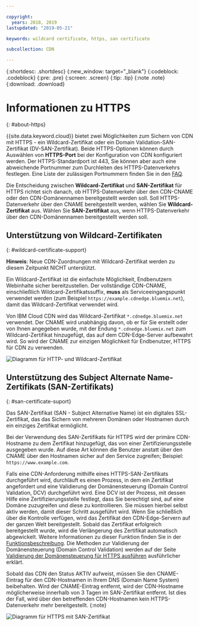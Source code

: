 ```yaml
---

copyright:
  years: 2018, 2019
lastupdated: "2019-05-21"

keywords: wildcard certificate, https, san certificate

subcollection: CDN

---
```


{:shortdesc: .shortdesc}
{:new_window: target="_blank"}
{:codeblock: .codeblock}
{:pre: .pre}
{:screen: .screen}
{:tip: .tip}
{:note .note}
{:download: .download}

# Informationen zu HTTPS
{: #about-https}

{{site.data.keyword.cloud}} bietet zwei Möglichkeiten zum Sichern von CDN mit HTTPS - ein Wildcard-Zertifikat oder ein Domain Validation-SAN-Zertifikat (DV-SAN-Zertifikat). Beide HTTPS-Optionen können durch Auswählen von **HTTPS-Port** bei der Konfiguration von CDN konfiguriert werden. Der HTTPS-Standardport ist 443, Sie können aber auch eine abweichende Portnummer zum Durchleiten des HTTPS-Datenverkehrs festlegen. Eine Liste der zulässigen Portnummern finden Sie in den [FAQ](docs/infrastructure/CDN?topic=CDN-faqs#are-there-any-restrictions-on-what-http-and-https-port-numbers-are-allowed-for-akamai-).

Die Entscheidung zwischen **Wildcard-Zertifikat** und **SAN-Zertifikat** für HTTPS richtet sich danach, ob HTTPS-Datenverkehr über den CDN-CNAME oder den CDN-Domänennamen bereitgestellt werden soll. Soll HTTPS-Datenverkehr über den CNAME bereitgestellt werden, wählen Sie **Wildcard-Zertifikat** aus. Wählen Sie **SAN-Zertifikat** aus, wenn HTTPS-Datenverkehr über den CDN-Domänennamen bereitgestellt werden soll.

## Unterstützung von Wildcard-Zertifikaten
{: #wildcard-certificate-support}

**Hinweis**:
Neue CDN-Zuordnungen mit Wildcard-Zertifikat werden zu diesem Zeitpunkt NICHT unterstützt.

Ein Wildcard-Zertifikat ist die einfachste Möglichkeit, Endbenutzern Webinhalte sicher bereitzustellen. Der vollständige CDN-CNAME, einschließlich Wildcard-Zertifikatssuffix, **muss** als Serviceeingangspunkt verwendet werden (zum Beispiel `https://example.cdnedge.bluemix.net`), damit das Wildcard-Zertifikat verwendet wird.

Von IBM Cloud CDN wird das Wildcard-Zertifikat `*.cdnedge.bluemix.net` verwendet. Der CNAME wird unabhängig davon, ob er für Sie erstellt oder von Ihnen angegeben wurde, mit der Endung `*.cdnedge.bluemix.net` zum Wildcard-Zertifikat hinzugefügt, das auf dem CDN-Edge-Server aufbewahrt wird. So wird der CNAME zur einzigen Möglichkeit für Endbenutzer, HTTPS für CDN zu verwenden.

![Diagramm für HTTP- und Wildcard-Zertifikat](images/state-diagram-wildcard.png)

## Unterstützung des Subject Alternate Name-Zertifikats (SAN-Zertifikats)
{: #san-certificate-suport}

Das SAN-Zertifikat (SAN - Subject Alternative Name) ist ein digitales SSL-Zertifikat, das das Sichern von mehreren Domänen oder Hostnamen durch ein einziges Zertifikat ermöglicht.

Bei der Verwendung des SAN-Zertifikats für HTTPS wird der primäre CDN-Hostname zu dem Zertifikat hinzugefügt, das von einer Zertifizierungsstelle ausgegeben wurde. Auf diese Art können die Benutzer anstatt über den CNAME über den Hostnamen sicher auf den Service zugreifen; Beispiel: `https://www.example.com`.

Falls eine CDN-Anforderung mithilfe eines HTTPS-SAN-Zertifikats durchgeführt wird, durchläuft es einen Prozess, in dem ein Zertifikat angefordert und eine Validierung der Domänensteuerung (Domain Control Validation, DCV) durchgeführt wird. Eine DCV ist der Prozess, mit dessen Hilfe eine Zertifizierungsstelle festlegt, dass Sie berechtigt sind, auf eine Domäne zuzugreifen und diese zu kontrollieren. Sie müssen hierbei selbst aktiv werden, damit dieser Schritt ausgeführt wird. Wenn Sie schließlich über die Kontrolle verfügen, wird das Zertifikat den CDN-Edge-Servern auf der ganzen Welt bereitgestellt. Sobald das Zertifikat erfolgreich bereitgestellt wurde, wird die Verlängerung des Zertifikat automatisch abgewickelt. Weitere Informationen zu dieser Funktion finden Sie in der [Funktionsbeschreibung](/docs/infrastructure/CDN?topic=CDN-feature-descriptions#https-protocol-support). Die Methoden zur Validierung der Domänensteuerung (Domain Control Validation) werden auf der Seite [Validierung der Domänensteuerung für HTTPS ausführen](/docs/infrastructure/CDN?topic=CDN-completing-domain-control-validation-for-https-with-dv-san#initial-steps-to-domain-control-validation) ausführlicher erklärt.

Sobald das CDN den Status AKTIV aufweist, müssen Sie den CNAME-Eintrag für den CDN-Hostnamen in Ihrem DNS (Domain Name System) beibehalten. Wird der CNAME-Eintrag entfernt, wird der CDN-Hostname möglicherweise innerhalb von 3 Tagen im SAN-Zertifikat entfernt. Ist dies der Fall, wird über den betreffenden CDN-Hostnamen kein HTTPS-Datenverkehr mehr bereitgestellt.
{:note}

![Diagramm für HTTPS mit SAN-Zertifikat](images/state-diagram-san.png)
